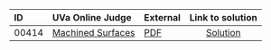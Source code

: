 | ID | UVa Online Judge | External | Link to solution |
|:---|:---|:---|:---:|
| 00414 | [Machined Surfaces](https://onlinejudge.org/index.php?option=com_onlinejudge&Itemid=8&category=623&page=show_problem&problem=355) | [PDF](https://onlinejudge.org/external/4/414.pdf) | [Solution](https%3A//github.com/versenyi98/programming-contests/tree/master/UVa%20Online%20Judge/00414%2520-%2520Machined%2520Surfaces)|
